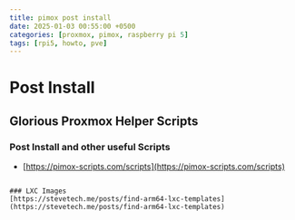 ```yaml
---
title: pimox post install
date: 2025-01-03 00:55:00 +0500
categories: [proxmox, pimox, raspberry pi 5]
tags: [rpi5, howto, pve]
---
```


# Post Install

## Glorious Proxmox Helper Scripts
### Post Install and other useful Scripts
- [https://pimox-scripts.com/scripts](https://pimox-scripts.com/scripts)  




```

### LXC Images
[https://stevetech.me/posts/find-arm64-lxc-templates](https://stevetech.me/posts/find-arm64-lxc-templates)






